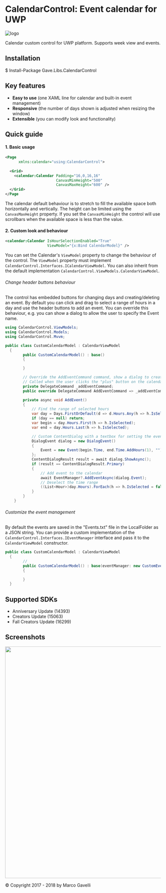 # CalendarControl: Event calendar for UWP

![logo](https://img.shields.io/badge/license-MIT-blue.svg)

Calendar custom control for UWP platform. Supports week view and events.

## Installation

$ Install-Package Gave.Libs.CalendarControl

## Key features
* **Easy to use** (one XAML line for calendar and built-in event management)
* **Responsive** (the number of days shown is adjusted when resizing the window)
* **Extensible** (you can modify look and functionality)

## Quick guide

#### 1. Basic usage

```xml
<Page 
      xmlns:calendar="using:CalendarControl">
  
  <Grid>
    <calendar:Calendar Padding="16,0,16,16"
                       CanvasMinHeight="500"
                       CanvasMaxHeight="600" />
  </Grid>
</Page
```

The calendar default behaviour is to stretch to fill the available space both horizontally and vertically. The height can be limited using the ``CanvasMaxHeight`` property. If you set the ``CanvasMinHeight`` the control will use scrollbars when the available space is less than the value.

#### 2. Custom look and behaviour

```xml
<calendar:Calendar IsHourSelectionEnabled="True"
                   ViewModel="{x:Bind CalendarModel}" />
```

You can set the Calendar's ``ViewModel`` property to change the behaviour of the control. The ``ViewModel`` property must implement ``CalendarControl.Interfaces.ICalendarViewModel``. You can also inherit from the default implementation ``CalendarControl.ViewModels.CalendarViewModel``.

###### Change header buttons behaviour

The control has embedded buttons for changing days and creating/deleting an event. By default you can click and drag to select a range of hours in a day and use the header buttons to add an event. You can override this behaviour, e.g. you can show a dialog to allow the user to specify the Event name.

```cs
using CalendarControl.ViewModels;
using CalendarControl.Models;
using CalendarControl.Mvvm;

public class CustomCalendarModel : CalendarViewModel
  {
        public CustomCalendarModel() : base()
        {

        }

        // Override the AddEventCommand command, show a dialog to create an event
        // Called when the user clicks the "plus" button on the calendar header
        private DelegateCommand _addEventCommand;
        public override DelegateCommand AddEventCommand => _addEventCommand ?? (_addEventCommand = new DelegateCommand(AddEvent));

        private async void AddEvent()
        {
            // Find the range of selected hours
            var day = Days.FirstOrDefault(d => d.Hours.Any(h => h.IsSelected));
            if (day == null) return;
            var begin = day.Hours.First(h => h.IsSelected);
            var end = day.Hours.Last(h => h.IsSelected);

            // Custom ContentDialog with a textbox for setting the event name
            DialogEvent dialog = new DialogEvent()
            {
                Event = new Event(begin.Time, end.Time.AddHours(1), "")
            };
            ContentDialogResult result = await dialog.ShowAsync();
            if (result == ContentDialogResult.Primary)
            {
                // Add event to the calendar               
                await EventManager?.AddEventAsync(dialog.Event);
                // Deselect the time range
                ((List<Hour>)day.Hours).ForEach(h => h.IsSelected = false);
            }            
        }
    }
```

###### Customize the event management

By default the events are saved in the "Events.txt" file in the LocalFolder as a JSON string. You can provide a custom implementation of the ``CalendarControl.Interfaces.IEventManager`` interface and pass it to the ``CalendarViewModel`` constructor.

```cs
public class CustomCalendarModel : CalendarViewModel
  {
        // 
        public CustomCalendarModel() : base(eventManager: new CustomEventManager())
        {

        }
  }
```

## Supported SDKs
* Anniversary Update (14393)
* Creators Update (15063)
* Fall Creators Update (16299)

## Screenshots

<img src="https://github.com/gave92/CalendarControl/blob/master/Screenshots/Calendar_1.png?raw=true" width="750" />

© Copyright 2017 - 2018 by Marco Gavelli
